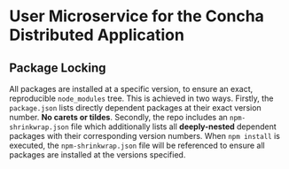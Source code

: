 # User Microservice for the Concha Distributed Application

## Package Locking
All packages are installed at a specific version, to ensure an exact, reproducible `node_modules` tree. This is achieved in two ways. Firstly, the `package.json` lists directly dependent packages at their exact version number. **No carets or tildes**. Secondly, the repo includes an `npm-shrinkwrap.json` file which additionally lists all **deeply-nested** dependent packages with their corresponding version numbers. When `npm install` is executed, the `npm-shrinkwrap.json` file will be referenced to ensure all packages are installed at the versions specified.
